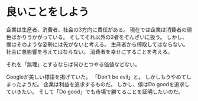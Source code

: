 良いことをしよう
================

企業は生産者、消費者、社会の3方向に責任がある。
現在では企業は消費者の顔色ばかりうかがっている。
そしてそれ以外の2者をぞんざいに扱う。
しかし、僕はそのような姿勢には先がないと考える。
生産者から搾取してはならない。
社会に悪影響を与えてはならない。
消費者を幸せにすることを考える。

それを「無理」とするならば何ひとつやる価値などない。

Googleが美しい標語を掲げていた。
「Don't be evil」と。
しかしもうやめてしまったようだ。
企業は利益を追求するものだ。
しかし、僕はDo goodを追求していきたい。
そして「Do good」でも市場で勝てることを証明したいのだ。
